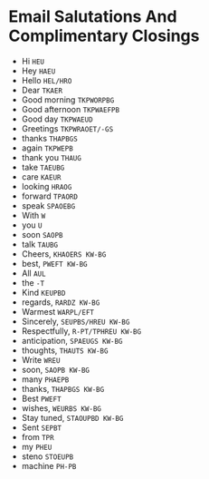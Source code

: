 # Email Salutations And Complimentary Closings

* Hi `HEU`
* Hey `HAEU`
* Hello `HEL/HRO`
* Dear `TKAER`
* Good morning `TKPWORPBG`
* Good afternoon `TKPWAEFPB`
* Good day `TKPWAEUD`
* Greetings `TKPWRAOET/-GS`
* thanks `THAPBGS`
* again `TKPWEPB`
* thank you `THAUG`
* take `TAEUBG`
* care `KAEUR`
* looking `HRAOG`
* forward `TPAORD`
* speak `SPAOEBG`
* With `W`
* you `U`
* soon `SAOPB`
* talk `TAUBG`
* Cheers, `KHAOERS KW-BG`
* best, `PWEFT KW-BG`
* All `AUL`
* the `-T`
* Kind `KEUPBD`
* regards, `RARDZ KW-BG`
* Warmest `WARPL/EFT`
* Sincerely, `SEUPBS/HREU KW-BG`
* Respectfully, `R-PT/TPHREU KW-BG`
* anticipation, `SPAEUGS KW-BG`
* thoughts, `THAUTS KW-BG`
* Write `WREU`
* soon, `SAOPB KW-BG`
* many `PHAEPB`
* thanks, `THAPBGS KW-BG`
* Best `PWEFT`
* wishes, `WEURBS KW-BG`
* Stay tuned, `STAOUPBD KW-BG`
* Sent `SEPBT`
* from `TPR`
* my `PHEU`
* steno `STOEUPB`
* machine `PH-PB`
